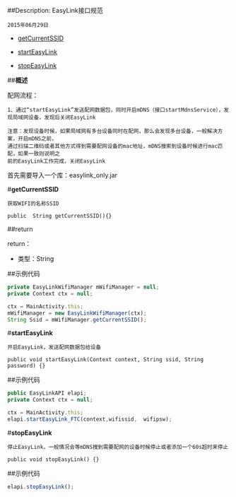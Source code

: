 ##Description: EasyLink接口规范

    2015年06月29日

* [getCurrentSSID](#1)

* [startEasyLink](#2)

* [stopEasyLink](#3)

##**概述**

配网流程：

    1、通过“startEasyLink”发送配网数据包，同时开启mDNS（接口startMdnsService），发现局域网设备，发现后关闭EasyLink
    
    注意：发现设备时候，如果局域网有多台设备同时在配网，那么会发现多台设备，一般解决方案，开启mDNS之前，
    通过扫描二维码或者其他方式得到需要配网设备的mac地址，mDNS搜索到设备时候进行mac匹配，如果一致则说明之
    前的EasyLink工作完成，关闭EasyLink

首先需要导入一个库：easylink_only.jar


#**getCurrentSSID**<div id="1"></div>

    获取WIFI的名称SSID

    public  String getCurrentSSID(){}

##return

return：

- 类型：String

##示例代码

```js
private EasyLinkWifiManager mWifiManager = null;
private Context ctx = null;

ctx = MainActivity.this;
mWifiManager = new EasyLinkWifiManager(ctx);
String Ssid = mWifiManager.getCurrentSSID();
```

#**startEasyLink**<div id="2"></div>

    开启EasyLink，发送配网数据包给设备
    
    public void startEasyLink(Context context, String ssid, String password) {}

##示例代码

```js
public EasyLinkAPI elapi;
private Context ctx = null;

ctx = MainActivity.this;
elapi.startEasyLink_FTC(context,wifissid,  wifipsw);
```

#**stopEasyLink**<div id="3"></div>

    停止EasyLink，一般情况会等mDNS搜到需要配网的设备时候停止或者添加一个60s超时来停止
    
    public void stopEasyLink() {}

##示例代码

```js
elapi.stopEasyLink();
```

